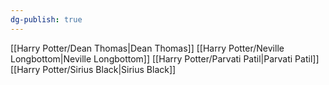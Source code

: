 ```yaml
---
dg-publish: true
---
```

[[Harry Potter/Dean Thomas\|Dean Thomas]]
[[Harry Potter/Neville Longbottom\|Neville Longbottom]]
[[Harry Potter/Parvati Patil\|Parvati Patil]]
[[Harry Potter/Sirius Black\|Sirius Black]]

